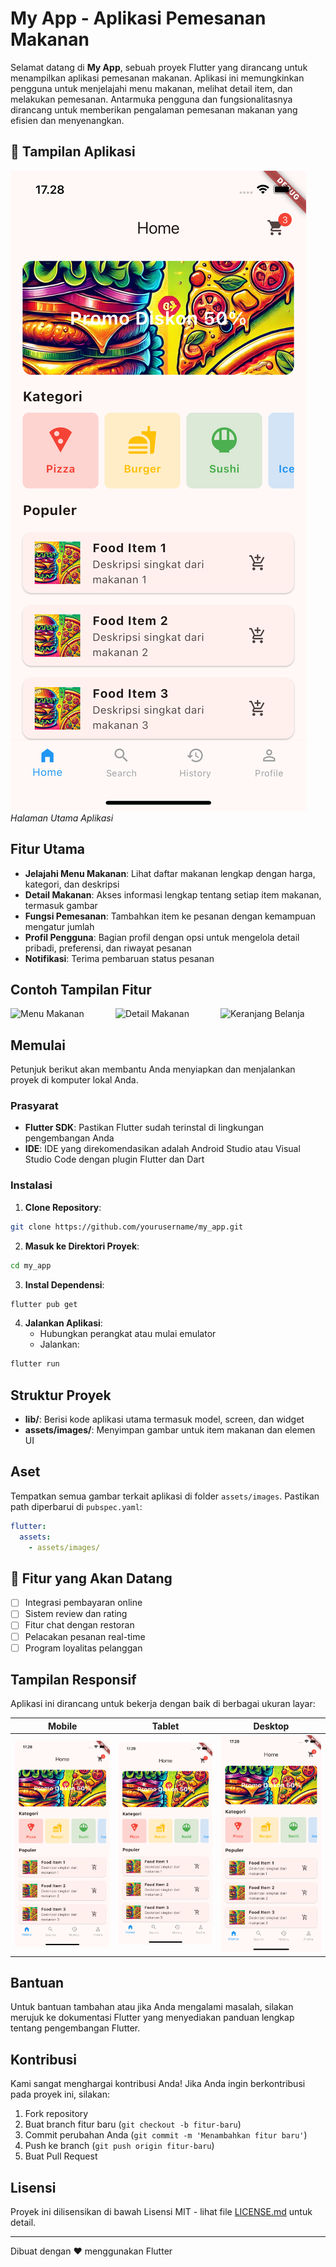 # My App - Aplikasi Pemesanan Makanan

Selamat datang di **My App**, sebuah proyek Flutter yang dirancang untuk menampilkan aplikasi pemesanan makanan. Aplikasi ini memungkinkan pengguna untuk menjelajahi menu makanan, melihat detail item, dan melakukan pemesanan. Antarmuka pengguna dan fungsionalitasnya dirancang untuk memberikan pengalaman pemesanan makanan yang efisien dan menyenangkan.

## 📱 Tampilan Aplikasi

![Halaman Utama](foodapp_image/homepage.png)
*Halaman Utama Aplikasi*

## Fitur Utama

* **Jelajahi Menu Makanan**: Lihat daftar makanan lengkap dengan harga, kategori, dan deskripsi
* **Detail Makanan**: Akses informasi lengkap tentang setiap item makanan, termasuk gambar
* **Fungsi Pemesanan**: Tambahkan item ke pesanan dengan kemampuan mengatur jumlah
* **Profil Pengguna**: Bagian profil dengan opsi untuk mengelola detail pribadi, preferensi, dan riwayat pesanan
* **Notifikasi**: Terima pembaruan status pesanan

## Contoh Tampilan Fitur

<div style="display: flex; justify-content: space-between;">
    <img src="assets/images/menu.png" width="200" alt="Menu Makanan"/>
    <img src="assets/images/detail.png" width="200" alt="Detail Makanan"/>
    <img src="assets/images/cart.png" width="200" alt="Keranjang Belanja"/>
</div>

## Memulai

Petunjuk berikut akan membantu Anda menyiapkan dan menjalankan proyek di komputer lokal Anda.

### Prasyarat

* **Flutter SDK**: Pastikan Flutter sudah terinstal di lingkungan pengembangan Anda
* **IDE**: IDE yang direkomendasikan adalah Android Studio atau Visual Studio Code dengan plugin Flutter dan Dart

### Instalasi

1. **Clone Repository**:
```bash
git clone https://github.com/yourusername/my_app.git
```

2. **Masuk ke Direktori Proyek**:
```bash
cd my_app
```

3. **Instal Dependensi**:
```bash
flutter pub get
```

4. **Jalankan Aplikasi**:
   * Hubungkan perangkat atau mulai emulator
   * Jalankan:
```bash
flutter run
```

## Struktur Proyek

* **lib/**: Berisi kode aplikasi utama termasuk model, screen, dan widget
* **assets/images/**: Menyimpan gambar untuk item makanan dan elemen UI

## Aset

Tempatkan semua gambar terkait aplikasi di folder `assets/images`. Pastikan path diperbarui di `pubspec.yaml`:

```yaml
flutter:
  assets:
    - assets/images/
```

## 📱 Fitur yang Akan Datang

- [ ] Integrasi pembayaran online
- [ ] Sistem review dan rating
- [ ] Fitur chat dengan restoran
- [ ] Pelacakan pesanan real-time
- [ ] Program loyalitas pelanggan

## Tampilan Responsif

Aplikasi ini dirancang untuk bekerja dengan baik di berbagai ukuran layar:

| Mobile | Tablet | Desktop |
|--------|--------|---------|
| ![Mobile](foodapp_image/homepage.png) | ![Tablet](foodapp_image/homepage.png) | ![Desktop](foodapp_image/homepage.png) |

## Bantuan

Untuk bantuan tambahan atau jika Anda mengalami masalah, silakan merujuk ke dokumentasi Flutter yang menyediakan panduan lengkap tentang pengembangan Flutter.

## Kontribusi

Kami sangat menghargai kontribusi Anda! Jika Anda ingin berkontribusi pada proyek ini, silakan:

1. Fork repository
2. Buat branch fitur baru (`git checkout -b fitur-baru`)
3. Commit perubahan Anda (`git commit -m 'Menambahkan fitur baru'`)
4. Push ke branch (`git push origin fitur-baru`)
5. Buat Pull Request

## Lisensi

Proyek ini dilisensikan di bawah Lisensi MIT - lihat file [LICENSE.md](LICENSE.md) untuk detail.

---

Dibuat dengan ❤️ menggunakan Flutter